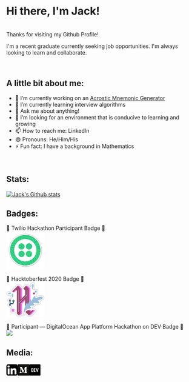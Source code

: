 # Hi there, I'm Jack!

<br/>
Thanks for visiting my Github Profile!  

I'm a recent graduate currently seeking job opportunities. I'm always looking to learn and collaborate.

<br/>

## A little bit about me:

- 🔭 I’m currently working on an [Acrostic Mnemonic Generator](https://github.com/Jackmt9/Mnemonic)
- 🌱 I’m currently learning interview algorithms
- 💬 Ask me about anything!
- 🤔 I’m looking for an environment that is conducive to learning and growing
- 📫 How to reach me: LinkedIn
- 😄 Pronouns: He/Him/His
- ⚡ Fun fact: I have a background in Mathematics

<br/>

## Stats:

<a href="https://github.com/anuraghazra/github-readme-stats">
    <img align="center" src="https://github-readme-stats.vercel.app/api?username=jackmt9&theme=dark" alt="Jack's Github stats" />
</a>

<br/>

## Badges:

🏅 Twilio Hackathon Participant Badge 🏅  
<a href="https://dev.to/badge/twilio-hackathon-participant"> 
    <img width='100px' src="images/twilio.png"/>
</a>

🏅 Hacktoberfest 2020 Badge 🏅  
<a href="https://dev.to/badge/hacktoberfest-2020"> 
    <img width='100px' src="images/hacktoberfest.png"/>
</a>

🏅 Participant — DigitalOcean App Platform Hackathon on DEV Badge 🏅  
<a href="https://dev.to/badge/participant-e2-80-94-digitalocean-app-platform-hackathon-on-dev"> 
    <img width='100px' src="https://res.cloudinary.com/practicaldev/image/fetch/s--GeViEUBY--/c_limit,f_auto,fl_progressive,q_80,w_375/https://dev-to-uploads.s3.amazonaws.com/uploads/badge/badge_image/92/Image_from_iOS__3_.png"/>
</a>

## Media:

<a href="https://www.linkedin.com/in/jackmt9/">
    <img align="left" width="30px" src="images/linkedinButton.png" alt="LinkedIn" />
</a>

<a href="https://medium.com/@jackmt9">
    <img align="left" width="30px" src="images/mediumButton.png" alt="Medium" />
</a>

<a href="https://dev.to/jackmt9">
    <img align="left" width="30px" src="images/devButton.png" alt="Dev" />
</a>

<br/>

<!-- ## Algorithm Practice:
<a href="https://leetcode.com/Jackmt9/">
    <img align="left" width="30px" src="images/leetcode.png" alt="Leetcode" />
</a>

<a href="https://projecteuler.net/profile/jackmt9.png">
    <img align="left" height="60px" src="https://projecteuler.net/profile/jackmt9.png" alt="Euler" />
</a> -->

